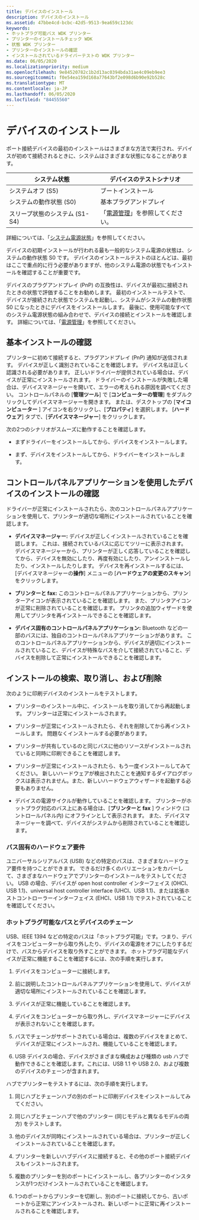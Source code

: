 ```yaml
---
title: デバイスのインストール
description: デバイスのインストール
ms.assetid: 47bbe4cd-bcbc-42d5-9513-9ea659c123dc
keywords:
- ホットプラグ可能バス WDK プリンター
- プリンターのインストールチェック WDK
- 状態 WDK プリンター
- プリンターのインストールの確認
- インストールされているドライバーテストの WDK プリンター
ms.date: 06/05/2020
ms.localizationpriority: medium
ms.openlocfilehash: 9e84520782c1b2d13ac0394bda31ae4c09eb9ee3
ms.sourcegitcommit: f0e54ea159d168a77643bf2e098d6b90e92b528c
ms.translationtype: MT
ms.contentlocale: ja-JP
ms.lasthandoff: 06/05/2020
ms.locfileid: "84455560"
---
```

# <a name="device-installation"></a>デバイスのインストール

ポート接続デバイスの最初のインストールはさまざまな方法で実行され、デバイスが初めて接続されるときに、システムはさまざまな状態になることがあります。

| システム状態 | デバイスのテストシナリオ |
| --- | --- |
| システムオフ (S5) | ブートインストール |
| システムの動作状態 (S0) | 基本プラグアンドプレイ |
| スリープ状態のシステム (S1-S4) | 「[電源管理](power-management.md)」を参照してください。 |

詳細については、「[システム電源状態](https://docs.microsoft.com/windows-hardware/drivers/kernel/system-power-states)」を参照してください。

デバイスの初期インストールが行われる最も一般的なシステム電源の状態は、システムの動作状態 S0 です。 デバイスのインストールテストのほとんどは、最初はここで重点的に行う必要がありますが、他のシステム電源の状態でもインストールを確認することが重要です。

デバイスのプラグアンドプレイ (PnP) の互換性は、デバイスが最初に接続されたときの状態で評価することをお勧めします。 最初のインストールテストで、デバイスが接続された状態でシステムを起動し、システムがシステムの動作状態 S0 になったときにデバイスをインストールします。 最後に、使用可能なすべてのシステム電源状態の組み合わせで、デバイスの接続とインストールを確認します。 詳細については、「[電源管理](power-management.md)」を参照してください。

## <a name="verifying-basic-installation"></a>基本インストールの確認

プリンターに初めて接続すると、プラグアンドプレイ (PnP) 通知が送信されます。 デバイスが正しく識別されていることを確認します。 デバイス名は正しく認識される必要があります。 正しいドライバーが提供されている場合は、デバイスが正常にインストールされます。 ドライバーのインストールが失敗した場合は、デバイスマネージャーを開いて、エラーの考えられる原因を調べてください。 コントロールパネルの [**管理ツール**] で [**コンピューターの管理**] をダブルクリックしてデバイスマネージャーを開きます。 または、デスクトップの [**マイコンピューター** ] アイコンを右クリックし、[**プロパティ**] を選択します。 [**ハードウェア**] タブで、[**デバイスマネージャー**] をクリックします。

次の2つのシナリオがスムーズに動作することを確認します。

- まずドライバーをインストールしてから、デバイスをインストールします。

- まず、デバイスをインストールしてから、ドライバーをインストールします。

## <a name="using-control-panel-applications-to-confirm-device-installation"></a>コントロールパネルアプリケーションを使用したデバイスのインストールの確認

ドライバーが正常にインストールされたら、次のコントロールパネルアプリケーションを使用して、プリンターが適切な場所にインストールされていることを確認します。

- **デバイスマネージャー:** デバイスが正しくインストールされていることを確認します。 これは、接続されているバスに応じてツリーに表示されます。 デバイスマネージャーから、プリンターが正しく応答していることを確認してから、デバイスを無効にしたり、再度有効にしたり、アンインストールしたり、インストールしたりします。 デバイスを再インストールするには、[デバイスマネージャーの**操作**] メニューの [**ハードウェアの変更のスキャン**] をクリックします。

- **プリンターと fax:** このコントロールパネルアプリケーションから、プリンターアイコンが表示されていることを確認します。 また、プリンタアイコンが正常に削除されていることを確認します。 プリンタの追加ウィザードを使用してプリンタを再インストールできることを確認します。

- **デバイス固有のコントロールパネルアプリケーション:** Bluetooth などの一部のバスには、独自のコントロールパネルアプリケーションがあります。 このコントロールパネルアプリケーションから、デバイスが適切にインストールされていること、デバイスが特殊なバスを介して接続されていること、デバイスを削除して正常にインストールできることを確認します。

## <a name="finding-canceling-and-deleting-installations"></a>インストールの検索、取り消し、および削除

次のように印刷デバイスのインストールをテストします。

- プリンターのインストール中に、インストールを取り消してから再起動します。 プリンターは正常にインストールされます。

- プリンターが正常にインストールされたら、それを削除してから再インストールします。 問題なくインストールする必要があります。

- プリンターが共有しているのと同じバスに他のリソースがインストールされていると同時に印刷できることを確認します。

- プリンターが正常にインストールされたら、もう一度インストールしてみてください。 新しいハードウェアが検出されたことを通知するダイアログボックスは表示されません。また、新しいハードウェアウィザードを起動する必要もありません。

- デバイスの電源サイクルが動作していることを確認します。 プリンターがホットプラグ対応のバス上にある場合は、[**プリンターと fax** ] ウィンドウ (コントロールパネル内) にオフラインとして表示されます。 また、デバイスマネージャーを調べて、デバイスがシステムから削除されていることを確認します。

### <a name="bus-specific-hardware-requirements"></a>バス固有のハードウェア要件

ユニバーサルシリアルバス (USB) などの特定のバスは、さまざまなハードウェア要件を持つことができます。 できるだけ多くのバリエーションをカバーして、さまざまなハードウェアでプリンターのインストールをテストしてください。 USB の場合、デバイスが open host controller インターフェイス (OHCI、USB 1.1)、universal host controller interface (UHCI、USB 1.1)、または拡張ホストコントローラーインターフェイス (EHCI、USB 1.1) でテストされていることを確認してください。

### <a name="hot-pluggable-buses-and-device-chaining"></a>ホットプラグ可能なバスとデバイスのチェーン

USB、IEEE 1394 などの特定のバスは「ホットプラグ可能」です。つまり、デバイスをコンピューターから取り外したり、デバイスの電源をオフにしたりするだけで、バスからデバイスを取り外すことができます。 ホットプラグ可能なデバイスが正常に機能することを確認するには、次の手順を実行します。

1. デバイスをコンピューターに接続します。

1. 前に説明したコントロールパネルアプリケーションを使用して、デバイスが適切な場所にインストールされていることを確認します。

1. デバイスが正常に機能していることを確認します。

1. デバイスをコンピューターから取り外し、デバイスマネージャーにデバイスが表示されないことを確認します。

1. バスでチェーンがサポートされている場合は、複数のデバイスをまとめて、デバイスが正常にインストールされ、機能していることを確認します。

1. USB デバイスの場合、デバイスがさまざまな構成および種類の usb ハブで動作できることを確認します。これには、USB 1.1 や USB 2.0、および複数のデバイスのチェーンが含まれます。

ハブでプリンターをテストするには、次の手順を実行します。

1. 同じハブとチェーンハブの別のポートに印刷デバイスをインストールしてみてください。

1. 同じハブとチェーンハブで他のプリンター (同じモデルと異なるモデルの両方) をテストします。

1. 他のデバイスが同時にインストールされている場合は、プリンターが正しくインストールされていることを確認します。

1. プリンターを新しいハブデバイスに接続すると、その他のポート接続デバイスもインストールされます。

1. 複数のプリンターを別のポートにインストールし、各プリンターのインスタンスが1つだけインストールされていることを確認します。

1. 1つのポートからプリンターを切断し、別のポートに接続してから、古いポートから正常にアンインストールされ、新しいポートに正常に再インストールされることを確認します。
